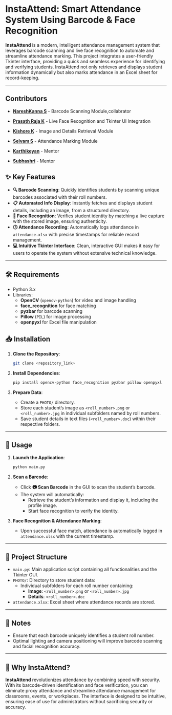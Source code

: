 # InstaAttend: Smart Attendance System Using Barcode & Face Recognition

**InstaAttend** is a modern, intelligent attendance management system that leverages barcode scanning and live face recognition to automate and streamline attendance marking. This project integrates a user-friendly Tkinter interface, providing a quick and seamless experience for identifying and verifying students. InstaAttend not only retrieves and displays student information dynamically but also marks attendance in an Excel sheet for record-keeping.

---
## Contributors

- **[NareshKanna S](https://www.linkedin.com/in/nareshkanna-shanmugam-a4462a269/)** - Barcode Scanning Module,collabrator
- **[Prasath Raja K](www.linkedin.com/in/prasath-raja-k-5609aa25a)** -  Live Face Recognition and Tkinter UI Integration
- **[Kishore K](https://www.linkedin.com/in/kishore-k-84b8b1269?trk=contact-info)** - Image and Details Retrieval Module
- **[Selvam S](https://www.linkedin.com/in/selvam-s-b3b8a8269/)** - Attendance Marking Module

- **[Karthikeyan](https://github.com/facultyusername)** - Mentor
- **[Subhashri](https://github.com/facultyusername)** - Mentor




## ✨ Key Features

- **🔍 Barcode Scanning**: Quickly identifies students by scanning unique barcodes associated with their roll numbers.
- **📋 Automated Info Display**: Instantly fetches and displays student details, including an image, from a structured directory.
- **🤳 Face Recognition**: Verifies student identity by matching a live capture with the stored image, ensuring authenticity.
- **🕒 Attendance Recording**: Automatically logs attendance in `attendance.xlsx` with precise timestamps for reliable record management.
- **💻 Intuitive Tkinter Interface**: Clean, interactive GUI makes it easy for users to operate the system without extensive technical knowledge.

---

## 🛠️ Requirements

- Python 3.x
- Libraries:
  - **OpenCV** (`opencv-python`) for video and image handling
  - **face_recognition** for face matching
  - **pyzbar** for barcode scanning
  - **Pillow** (`PIL`) for image processing
  - **openpyxl** for Excel file manipulation

## 📥 Installation

1. **Clone the Repository**:
   ```bash
   git clone <repository_link>
   ```

2. **Install Dependencies**:
   ```bash
   pip install opencv-python face_recognition pyzbar pillow openpyxl
   ```

3. **Prepare Data**:
   - Create a `PHOTO/` directory.
   - Store each student’s image as `<roll_number>.png` or `<roll_number>.jpg` in individual subfolders named by roll numbers.
   - Save student details in text files (`<roll_number>.doc`) within their respective folders.

---

## 🚀 Usage

1. **Launch the Application**:
   ```bash
   python main.py
   ```

2. **Scan a Barcode**:
   - Click **📷 Scan Barcode** in the GUI to scan the student’s barcode.
   - The system will automatically:
     - Retrieve the student’s information and display it, including the profile image.
     - Start face recognition to verify the identity.
   
3. **Face Recognition & Attendance Marking**:
   - Upon successful face match, attendance is automatically logged in `attendance.xlsx` with the current timestamp.

---

## 📂 Project Structure

- `main.py`: Main application script containing all functionalities and the Tkinter GUI.
- `PHOTO/`: Directory to store student data:
  - Individual subfolders for each roll number containing:
    - **Image**: `<roll_number>.png` or `<roll_number>.jpg`
    - **Details**: `<roll_number>.doc`
- `attendance.xlsx`: Excel sheet where attendance records are stored.

---

## 📝 Notes

- Ensure that each barcode uniquely identifies a student roll number.
- Optimal lighting and camera positioning will improve barcode scanning and facial recognition accuracy.
  
---

## 🎉 Why InstaAttend?

**InstaAttend** revolutionizes attendance by combining speed with security. With its barcode-driven identification and face verification, you can eliminate proxy attendance and streamline attendance management for classrooms, events, or workplaces. The interface is designed to be intuitive, ensuring ease of use for administrators without sacrificing security or accuracy.

